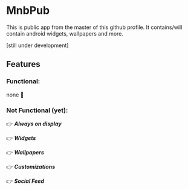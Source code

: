 # MnbPub
This is public app from the master of this github profile. It contains/will contain android widgets, wallpapers and more.

[still under development]

## Features
### Functional:
none :smiling_face_with_tear:
### Not Functional (yet):
:point_right: **_Always on display_**

:point_right: **_Widgets_**

:point_right: **_Wallpapers_**

:point_right: **_Customizations_**

:point_right: **_Social Feed_**
